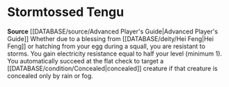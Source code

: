 ﻿---
id: '80'
name: Stormtossed Tengu
rarity: Common
source: '[[DATABASE/source/Advanced Player''s Guide|Advanced Player''s Guide]]'
type: Heritage

---
# Stormtossed Tengu

**Source** [[DATABASE/source/Advanced Player's Guide|Advanced Player's Guide]] 
Whether due to a blessing from [[DATABASE/deity/Hei Feng|Hei Feng]] or hatching from your egg during a squall, you are resistant to storms. You gain electricity resistance equal to half your level (minimum 1). You automatically succeed at the flat check to target a [[DATABASE/condition/Concealed|concealed]] creature if that creature is concealed only by rain or fog.